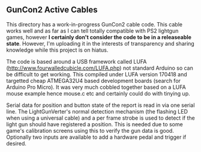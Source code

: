 GunCon2 Active Cables
---------------------

This directory has a work-in-progress GunCon2 cable code. This cable works well and as far as I can tell totally compatible with PS2 lightgun games, however **I certainly don't consider the code to be in a releaseable state**. However, I'm uploading it in the interests of transparency and sharing knowledge while this project is on hiatus.

The code is based around a USB framework called LUFA (http://www.fourwalledcubicle.com/LUFA.php) not standard Arduino so can be difficult to get working. This compiled under LUFA version 170418 and targetted cheap ATMEGA32U4 based development boards (search for Arduino Pro Micro). It was very much cobbled together based on a LUFA mouse example hence mouse.c etc and certainly could do with tinying up.

Serial data for position and button state of the report is read in via one serial line. The LightGunVerter's normal detection mechanism (the flashing LED when using a universal cable) and a per frame strobe is used to detect if the light gun should have registered a position. This is needed due to some game's calibration screens using this to verify the gun data is good. Optionally two inputs are available to add a hardware pedal and trigger if desired.
